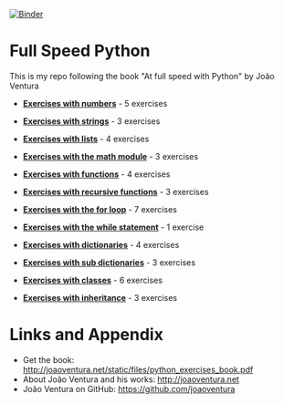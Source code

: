 [![Binder](https://mybinder.org/badge_logo.svg)](https://mybinder.org/v2/gh/nihathalici/Full-Speed-Python/HEAD)

# Full Speed Python
This is my repo following the book "At full speed with Python" by João Ventura

* **[Exercises with numbers](https://github.com/nihathalici/Full-Speed-Python/blob/main/notebooks/C01-Exercises-with-numbers.ipynb)** - 5 exercises

* **[Exercises with strings](https://github.com/nihathalici/Full-Speed-Python/blob/main/notebooks/C02-Exercises-with-strings.ipynb)** - 3 exercises

* **[Exercises with lists](https://github.com/nihathalici/Full-Speed-Python/blob/main/notebooks/C03-Exercises-with-lists.ipynb)** - 4 exercises

* **[Exercises with the math module](https://github.com/nihathalici/Full-Speed-Python/blob/main/notebooks/C04-Exercises-with-the-math-module.ipynb)** - 3 exercises

* **[Exercises with functions](https://github.com/nihathalici/Full-Speed-Python/blob/main/notebooks/C05-Exercises-with-functions.ipynb)** - 4 exercises

* **[Exercises with recursive functions](https://github.com/nihathalici/Full-Speed-Python/blob/main/notebooks/C06-Exercises-with-recursive-functions.ipynb)** - 3 exercises

* **[Exercises with the for loop](https://github.com/nihathalici/Full-Speed-Python/blob/main/notebooks/C07-Exercises-with-the-for-loop.ipynb)** - 7 exercises

* **[Exercises with the while statement](https://github.com/nihathalici/Full-Speed-Python/tree/main/C08-Exercises-with-the-while-statement)** - 1 exercise

* **[Exercises with dictionaries](https://github.com/nihathalici/Full-Speed-Python/tree/main/C09-Exercises-with-dictionaries)** - 4 exercises

* **[Exercises with sub dictionaries](https://github.com/nihathalici/Full-Speed-Python/tree/main/C10-Exercises-with-sub-dictionaries)** - 3 exercises

* **[Exercises with classes](https://github.com/nihathalici/Full-Speed-Python/tree/main/C11-Exercises-with-classes)** - 6 exercises

* **[Exercises with inheritance](https://github.com/nihathalici/Full-Speed-Python/tree/main/C12-Exercises-with-inheritance)** - 3 exercises


Links and Appendix
========================================================

- Get the book: http://joaoventura.net/static/files/python_exercises_book.pdf
- About João Ventura and his works: http://joaoventura.net
- João Ventura on GitHub: https://github.com/joaoventura
